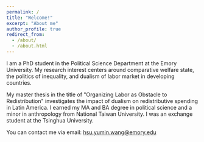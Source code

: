 ```yaml
---
permalink: /
title: "Welcome!"
excerpt: "About me"
author_profile: true
redirect_from: 
  - /about/
  - /about.html
---
```


I am a PhD student in the Political Science Department at the Emory University. My research interest centers around comparative welfare state, the politics of inequality, and dualism of labor market in developing countries.

My master thesis in the title of "Organizing Labor as Obstacle to Redistribution" investigates the impact of dualism on redistributive spending in Latin America. I earned my MA and BA degree in political science and a minor in anthropology from National Taiwan University. I was an exchange student at the Tsinghua University.

You can contact me via email: [hsu.yumin.wang@emory.edu](mailto:hsu.yumin.wang@emory.edu)
